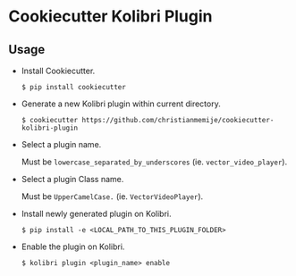 # Cookiecutter Kolibri Plugin

## Usage

* Install Cookiecutter.

  `$ pip install cookiecutter`


* Generate a new Kolibri plugin within current directory.

  `$ cookiecutter https://github.com/christianmemije/cookiecutter-kolibri-plugin`


* Select a plugin name. 
  
  Must be `lowercase_separated_by_underscores` (ie. `vector_video_player`).


* Select a plugin Class name. 
  
  Must be `UpperCamelCase.` (ie. `VectorVideoPlayer`).


* Install newly generated plugin on Kolibri.

  `$ pip install -e <LOCAL_PATH_TO_THIS_PLUGIN_FOLDER>`


* Enable the plugin on Kolibri.

  `$ kolibri plugin <plugin_name> enable`
